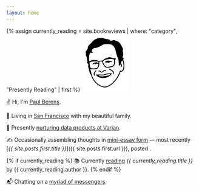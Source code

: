 ```yaml
---
layout: home
---
```

<div id="postDate" data-post-date="{{ site.posts.first.date | date: '%Y-%m-%dT%H:%M:%SZ' }}"></div>
{% assign currently_reading = site.bookreviews | where: "category", "Presently Reading" | first %}
<a href="/prayers/"><img src="/assets/images/pmb.avatar.tr.png" alt="PMB avatar" style="width: 25%;"></a>

✌ Hi, I'm [Paul Berens](/infobox/).

📍 Living in [San Francisco](/sf/) with my beautiful family.

💼 Presently [nurturing data products at Varian](/bio/).

✍ Occasionally assembling thoughts in [mini-essay form](/blog/) — most recently [*{{ site.posts.first.title }}*]({{ site.posts.first.url }}), posted <span id="timeDifferenceInline"></span>.

{% if currently_reading %}
📚 Currently [reading](/books/) *{{ currently_reading.title }}* by {{ currently_reading.author }}.
{% endif %}

📬 Chatting on a [myriad of messengers](/contact/).